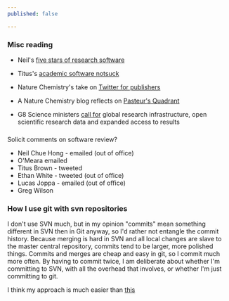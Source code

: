 ```yaml
---
published: false

---
```



### Misc reading 

* Neil's [five stars of research software](http://www.software.ac.uk/blog/2013-04-09-five-stars-research-software)

* Titus's [academic software notsuck](http://ivory.idyll.org/blog/ladder-of-academic-software-notsuck.html)

* Nature Chemistry's take on [Twitter for publishers](http://blogs.nature.com/thescepticalchymist/2013/06/all-you-can-tweet-the-blog-version.html/?WT.mc_id=TWT_NatureBlogs)

* A Nature Chemistry blog reflects on [Pasteur's Quadrant](http://blogs.nature.com/thescepticalchymist/2013/06/speaking-frankly-the-allure-of-pasteurs-quadrant.html)

* G8 Science ministers [call for](https://www.gov.uk/government/news/g8-science-ministers-statement) global research infrastructure, open scientific research data and expanded access to results

### 

Solicit comments on software review? 

- Neil Chue Hong - emailed (out of office)
- O'Meara emailed
- Titus Brown - tweeted
- Ethan White - tweeted (out of office)
- Lucas Joppa - emailed (out of office)
- Greg Wilson 


### How I use git with svn repositories

I don't use SVN much, but in my opinion "commits" mean something different in SVN then in Git anyway, so I'd rather not entangle the commit history.  Because merging is hard in SVN and all local changes are slave to the master central repository, commits tend to be larger, more polished things.  Commits and merges are cheap and easy in git, so I commit much more often. By having to commit twice, I am deliberate about whether I'm committing to SVN, with all the overhead that involves, or whether I'm just committing to git. 

I think my approach is much easier than [this](http://cameron.bracken.bz/git-with-r-forge)  
